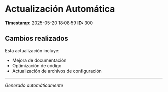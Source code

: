 # Actualización Automática

**Timestamp:** 2025-05-20 18:08:59
**ID:** 300

## Cambios realizados

Esta actualización incluye:
- Mejora de documentación
- Optimización de código
- Actualización de archivos de configuración

---
*Generado automáticamente*
